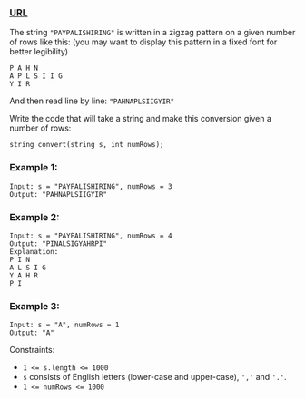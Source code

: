 ### [URL](https://leetcode.com/problems/zigzag-conversion/description/)

The string `"PAYPALISHIRING"` is written in a zigzag pattern on a given number of rows like this: (you may want to display this pattern in a fixed font for better legibility)

    P A H N
    A P L S I I G
    Y I R

And then read line by line: `"PAHNAPLSIIGYIR"`

Write the code that will take a string and make this conversion given a number of rows:

    string convert(string s, int numRows);

### Example 1:

    Input: s = "PAYPALISHIRING", numRows = 3
    Output: "PAHNAPLSIIGYIR"

### Example 2:

    Input: s = "PAYPALISHIRING", numRows = 4
    Output: "PINALSIGYAHRPI"
    Explanation:
    P I N
    A L S I G
    Y A H R
    P I

### Example 3:

    Input: s = "A", numRows = 1
    Output: "A"

Constraints:

- `1 <= s.length <= 1000`
- `s` consists of English letters (lower-case and upper-case), `','` and `'.'`.
- `1 <= numRows <= 1000`
